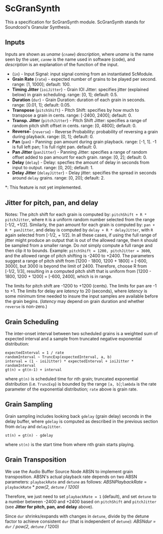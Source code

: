 # ScGranSynth

This a specification for ScGranSynth module. ScGranSynth stands for Soundcool's Granular Synthesis.

## Inputs
Inputs are shown as *uname* (*`cname`*) *description*, where *uname* is the name seen by the user, *`canme`* is the name used in software (code), and *description* is an explanation of the function of the input.
* (`in`) - Input Signal: input signal coming from an instantiated ScModule.
* **Grain Rate** (`rate`) - expected number of grains to be played per second. range: [1, 1000]; default: 100.
* **Timing Jitter** (`ioiJitter`) - Grain IOI Jitter: specifies jitter (explained below) in grain scheduling. range: [0, 1]; default: 0.5.
* **Duration** (`dur`) - Grain Duration: duration of each grain in seconds. range: [0.01, 1]; default: 0.05.
* **Transpose** (`pitchShift`) - Pitch Shift: specifies by how much to transpose a grain in cents. range: [-2400, 2400]; default: 0.
* **Transp. Jitter** (`pitchJitter`) - Pitch Shift Jitter: specifies a range of random pitch shift offset in cents. range: [0, 4800]; default: 0.
* **Reverse<sup>[*](#NYI)</sup>** (`reverse`) - Reverse Probability: probability of reversing a grain during playback. range: [0, 1]; default: 0.
* **Pan** (`pan`) - Panning: pan amount during grain playback. range: [-1, 1]. -1 is full left pan; 1 is full right pan. default: 0.
* **Pan Jitter** (`panJitter`) - Panning Jitter: specifies a range of random offset added to pan amount for each grain. range: [0, 2]; default: 0.
* **Delay** (`delay`) - Delay: specfies the amount of delay in seconds from input to output. range: [0, 20]; default: 1.
* **Delay Jitter** (`delayJitter`) - Delay jitter: specifies the spread in seconds around `delay` grains. range: [0, 20]; default: 2.

<a name="NYI">*</a>: This feature is not yet implemented.

## Jitter for pitch, pan, and delay
Notes: The pitch shift for each grain is computed by: `pitchShift + R * pitchJitter`, where `R` is a uniform random number selected from the range [-1/2, +1/2]. Similarly, the pan amount for each grain is computed by: `pan + R * panJitter`, and delay is computed by `delay + R * delayJitter`, with `R` again selected from [-1/2, + 1/2]. In all these cases, if using the full range of jitter might produce an output that is out of the allowed range, then `R` should be sampled from a smaller range. Do *not* simply compute a full range and then clip it to bounds. Example: `pitchShift = 1200, pitchJitter = 3600`, and the allowed range of pitch shifting is -2400 to +2400. The parameters suggest a range of pitch shift from [1200 - 1800, 1200 + 1800] = [-600, 3000], but 3000 is beyond the limit of 2400. Therefore, choose R from [-1/2, 1/3], resulting in a computed pitch shift that is uniform from [1200 - 1800, 1200 + 1200] = [-600, 2400], which is in range.

The limits for pitch shift are -1200 to +1200 (cents). The limits for pan are -1 to +1. The limits for delay are *latency* to 20 (seconds), where *latency* is some minimum time needed to insure the input samples are available before the grain begins. (*latency* may depend on grain duration and whether `reverse` is non-zero.)

## Grain Scheduling
The inter-onset interval between two scheduled grains is a weighted sum of expected interval and a sample from truncated negative exponential distribution:
```
expectedInterval = 1 / rate
randomInterval ~ TruncExp(expectedInterval, a, b)
interval = (1 - ioiJitter) * expectedInterval + ioiJitter * randomInterval
gt(n) = gt(n-1) + interval
```
where `gt(n)` is scheduled time for nth grain; truncated exponential distribution (i.e. `TruncExp`) is bounded 
by the range `[a, b]`;`lambda` is the rate parameter of the exponential distribution; `rate` above is grain rate.

## Grain Sampling
Grain sampling includes looking back `gdelay` (grain delay) seconds in the delay buffer, where `gdelay` is computed as described in the previous section from `delay` and `delayJitter`.
```
st(n) = gt(n) - gdelay
```
where `st(n)` is the start time from where nth grain starts playing. 

## Grain Transposition
We use the Audio Buffer Source Node ABSN to implement grain transposition. ABSN's actual playback rate depends on two ABSN parameters: `playbackRate` and `detune` as follows: *ABSNPlaybackRate* = `playbackRate` * *pow(2, `detune` / 1200)*

Therefore, we just need to set `playbackRate = 1` (default), and set `detune` to a number between -2400 and +2400 based on `pitchShift` and `pitchJitter` (see **Jitter for pitch, pan, and delay** above).

Since `dur` shrinks/expands with changes in `detune`, divide by the detune factor to achieve consistent `dur` (that is independent of `detune`): *ABSNdur = `dur` / pow(2, `detune` /* 1200)
